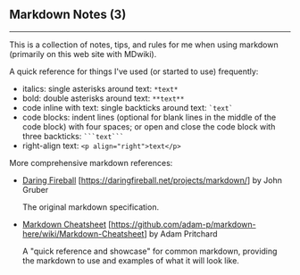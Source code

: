 ## Markdown Notes (3)

-----

This is a collection of notes, tips, and rules for me when using markdown (primarily on this web site with MDwiki).

A quick reference for things I've used (or started to use) frequently:

 * italics: single asterisks around text: `*text*`
 * bold: double asterisks around text: `**text**`
 * code inline with text: single backticks around text: `` `text` ``
 * code blocks: indent lines (optional for blank lines in the middle of the code block) with four spaces; or open and close the code block with three backticks: ```` ```text``` ````
 * right-align text: `<p align="right">text</p>`
 
More comprehensive markdown references:

 * <a href="https://daringfireball.net/projects/markdown/" target="_blank">Daring Fireball</a> [<a href="https://daringfireball.net/projects/markdown/" target="_blank">https://<span></span>daringfireball.<span></span>net/projects/markdown/</a>] by John Gruber
 
   The original markdown specification.
   
 * <a href="https://github.com/adam-p/markdown-here/wiki/Markdown-Cheatsheet" target="_blank">Markdown Cheatsheet</a> [<a href="https://github.com/adam-p/markdown-here/wiki/Markdown-Cheatsheet" target="_blank">https://<span></span>github.<span></span>com/adam-p/markdown-here/wiki/Markdown-Cheatsheet</a>] by Adam Pritchard

   A "quick reference and showcase" for common markdown, providing the markdown to use and examples of what it will look like.
